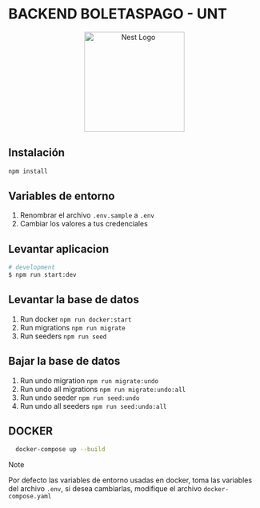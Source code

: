 # BACKEND BOLETASPAGO - UNT

<p align="center">
  <a href="http://nestjs.com/" target="blank">
  <img src="https://nestjs.com/img/logo-small.svg" width="200" alt="Nest Logo" />
  </a>
</p>

## Instalación

```bash
npm install
```

## Variables de entorno

1. Renombrar el archivo `.env.sample` a `.env`
2. Cambiar los valores a tus credenciales

## Levantar aplicacion

```bash
# development
$ npm run start:dev
```

## Levantar la base de datos

1. Run docker `npm run docker:start`
2. Run migrations `npm run migrate`
3. Run seeders `npm run seed`

## Bajar la base de datos

1. Run undo migration `npm run migrate:undo`
2. Run undo all migrations `npm run migrate:undo:all`
3. Run undo seeder `npm run seed:undo`
4. Run undo all seeders `npm run seed:undo:all`

## DOCKER

```bash
  docker-compose up --build
```

> [!NOTE]
> Por defecto las variables de entorno usadas en docker, toma las variables
> del archivo `.env`, si desea cambiarlas, modifique el archivo `docker-compose.yaml`
